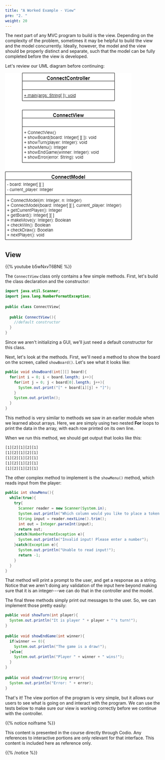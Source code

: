 ```yaml
---
title: "A Worked Example - View"
pre: "2. "
weight: 20
---
```



The next part of any MVC program to build is the view. Depending on the complexity of the problem, sometimes it may be helpful to build the view and the model concurrently. Ideally, however, the model and the view should be properly distinct and separate, such that the model can be fully completed before the view is developed.

Let's review our UML diagram before continuing:

![Connect Four UML Diagram](/images/14-mvc/13.8.j.uml.png)

## View

{{% youtube b5wNxvT6BNE %}}

The `ConnectView` class only contains a few simple methods. First, let's build the class declaration and the constructor:

```java
import java.util.Scanner;
import java.lang.NumberFormatException;

public class ConnectView{
  
  public ConnectView(){
    //default constructor
  }
}
```

Since we aren't initializing a GUI, we'll just need a default constructor for this class. 

Next, let's look at the methods. First, we'll need a method to show the board on the screen, called `showBoard()`. Let's see what it looks like:

```java
public void showBoard(int[][] board){
  for(int i = 0; i < board.length; i++){
    for(int j = 0; j < board[0].length; j++){
      System.out.print("[" + board[i][j] + "]");
    }
    System.out.println();
  }
}
```

This method is very similar to methods we saw in an earlier module when we learned about arrays. Here, we are simply using two nested **For** loops to print the data in the array, with each row printed on its own line. 

When we run this method, we should get output that looks like this:

```tex
[1][2][1][2][1]
[1][2][1][2][1]
[1][2][1][2][1]
[1][2][1][2][1]
[1][2][1][2][1]
```

The other complex method to implement is the `showMenu()` method, which reads input from the player:

```java
public int showMenu(){
  while(true){
    try{
      Scanner reader = new Scanner(System.in);
      System.out.println("Which column would you like to place a token in?");
      String input = reader.nextLine().trim();
      int out = Integer.parseInt(input);
      return out;
    }catch(NumberFormatException e){
      System.out.println("Invalid input! Please enter a number");
    }catch(Exception e){
      System.out.println("Unable to read input!");
      return -1;
    }
  }
}
```

That method will print a prompt to the user, and get a response as a string. Notice that we aren't doing any validation of the input here beyond making sure that it is an integer---we can do that in the controller and the model. 

The final three methods simply print out messages to the user. So, we can implement those pretty easily:

```java
public void showTurn(int player){
  System.out.println("It is player " + player + "'s turn!");
}

public void showEndGame(int winner){
  if(winner == 0){
    System.out.println("The game is a draw!");
  }else{
    System.out.println("Player " + winner + " wins!");
  }
}

public void showError(String error){
  System.out.println("Error: " + error);
}
```

That's it! The view portion of the program is very simple, but it allows our users to see what is going on and interact with the program. We can use the tests below to make sure our view is working correctly before we continue with the controller.

{{% notice noiframe %}}

This content is presented in the course directly through Codio. Any references to interactive portions are only relevant for that interface. This content is included here as reference only. 

{{% /notice %}}